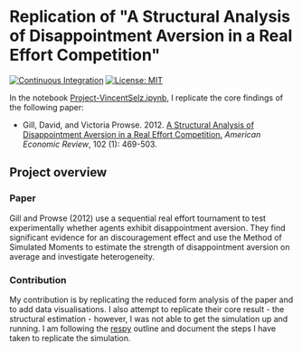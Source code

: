 # Replication of "A Structural Analysis of Disappointment Aversion in a Real Effort Competition"

[![Continuous Integration](https://github.com/HumanCapitalAnalysis/microeconometrics-course-project-VincentSelz/workflows/Continuous%20Integration/badge.svg)](https://github.com/HumanCapitalAnalysis/microeconometrics-course-project-VincentSelz/actions)
[![License: MIT](https://img.shields.io/badge/License-MIT-yellow.svg)](https://opensource.org/licenses/MIT)


In the notebook [Project-VincentSelz.ipynb](https://github.com/HumanCapitalAnalysis/microeconometrics-course-project-VincentSelz/blob/master/Project-VincentSelz.ipynb), I replicate the core findings of the following paper:


* Gill, David, and Victoria Prowse. 2012. [A Structural Analysis of Disappointment Aversion in a Real Effort Competition.](https://www.aeaweb.org/articles?id=10.1257/aer.102.1.469) *American Economic Review*, 102 (1): 469-503.


## Project overview

### Paper

Gill and Prowse (2012) use a sequential real effort tournament to test experimentally whether agents exhibit disappointment aversion. They find significant evidence for an discouragement effect and use the Method of Simulated Moments to estimate the strength of disappointment aversion on average and investigate heterogeneity.

### Contribution

My contribution is by replicating the reduced form analysis of the paper and to add data visualisations. I also attempt to replicate their core result - the structural estimation - however, I was not able to get the simulation up and running. I am following the [respy](https://respy.readthedocs.io/en/latest/) outline and document the steps I have taken to replicate the simulation.   
